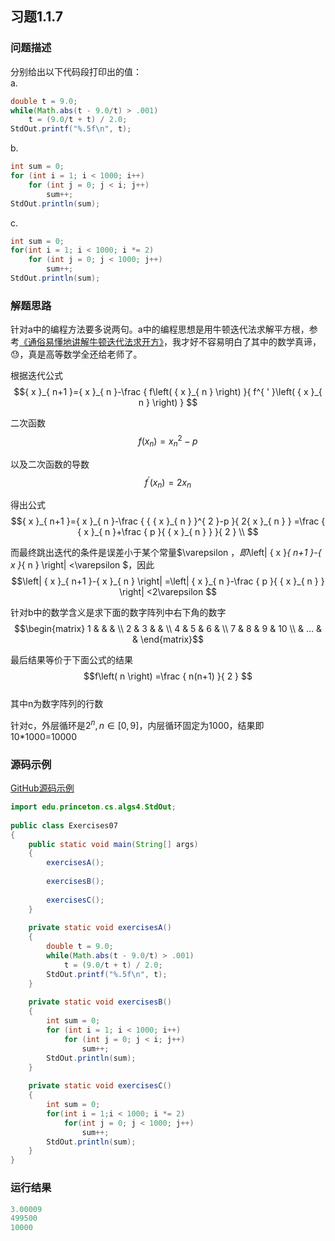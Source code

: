 ## 习题1.1.7  
  
### 问题描述  
分别给出以下代码段打印出的值：  
a.   
```java  
double t = 9.0;  
while(Math.abs(t - 9.0/t) > .001)  
    t = (9.0/t + t) / 2.0;  
StdOut.printf("%.5f\n", t);  
```    
b.   
```java  
int sum = 0;  
for (int i = 1; i < 1000; i++)  
    for (int j = 0; j < i; j++)  
        sum++;  
StdOut.println(sum);  
```  
c.  
```java  
int sum = 0;  
for(int i = 1; i < 1000; i *= 2)  
    for (int j = 0; j < 1000; j++)  
        sum++;  
StdOut.println(sum);  
```  
  
### 解题思路  
针对a中的编程方法要多说两句。a中的编程思想是用牛顿迭代法求解平方根，参考[《通俗易懂地讲解牛顿迭代法求开方》](https://www.cnblogs.com/liuyu124/p/7332493.html)，我才好不容易明白了其中的数学真谛，😓，真是高等数学全还给老师了。  
  
根据迭代公式  
$${ x }_{ n+1 }={ x }_{ n }-\frac { f\left( { x }_{ n } \right)  }{ f^{ ' }\left( { x }_{ n } \right)  } $$  
  
二次函数  
$$f\left( x_{n} \right)={ x_{n} }^{ 2 }-p$$  
  
以及二次函数的导数  
$$f^{ ' }\left( { x }_{ n } \right) =2x_{n}$$  
  
得出公式  
$${ x }_{ n+1 }={ x }_{ n }-\frac { { { x }_{ n } }^{ 2 }-p }{ 2{ x }_{ n } } =\frac { { x }_{ n }+\frac { p }{ { x }_{ n } }  }{ 2 } \\ $$  
  
而最终跳出迭代的条件是误差小于某个常量$\varepsilon $，即$\left| { x }_{ n+1 }-{ x }_{ n } \right| <\varepsilon $，因此  
$$\left| { x }_{ n+1 }-{ x }_{ n } \right| =\left| { x }_{ n }-\frac { p }{ { x }_{ n } }  \right| <2\varepsilon $$  
  
针对b中的数学含义是求下面的数字阵列中右下角的数字  
$$\begin{matrix} 1 &  &  &  \\ 2 & 3 &  &  \\ 4 & 5 & 6 &  \\ 7 & 8 & 9 & 10 \\  & ... &  &  \end{matrix}$$  
  
最后结果等价于下面公式的结果  
$$f\left( n \right) =\frac { n(n+1) }{ 2 } $$  
其中n为数字阵列的行数  
  
针对c，外层循环是${ 2 }^{ n },n\in [0,9]$，内层循环固定为1000，结果即10*1000=10000  
  
### 源码示例  
[GitHub源码示例](https://github.com/MoonsunS/Algorithms/blob/master/src/main/java/com/moonsuns/algorithms/chapter01/section01/Exercises07.java)  
  
```java  
import edu.princeton.cs.algs4.StdOut;  
  
public class Exercises07  
{  
    public static void main(String[] args)  
    {  
        exercisesA();  
  
        exercisesB();  
  
        exercisesC();  
    }  
  
    private static void exercisesA()  
    {  
        double t = 9.0;  
        while(Math.abs(t - 9.0/t) > .001)  
            t = (9.0/t + t) / 2.0;  
        StdOut.printf("%.5f\n", t);  
    }  
  
    private static void exercisesB()  
    {  
        int sum = 0;  
        for (int i = 1; i < 1000; i++)  
            for (int j = 0; j < i; j++)  
                sum++;  
        StdOut.println(sum);  
    }  
  
    private static void exercisesC()  
    {  
        int sum = 0;  
        for(int i = 1;i < 1000; i *= 2)  
            for(int j = 0; j < 1000; j++)  
                sum++;  
        StdOut.println(sum);  
    }  
}  
```  
  
### 运行结果  
  
```java  
3.00009  
499500  
10000  
```